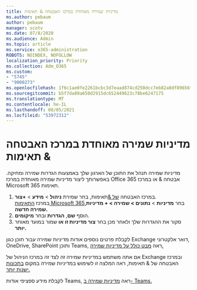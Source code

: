 ```yaml
---
title: מדיניות שמירה מאוחדת במרכז האבטחה & תאימות
ms.author: pebaum
author: pebaum
manager: scotv
ms.date: 07/8/2020
ms.audience: Admin
ms.topic: article
ms.service: o365-administration
ROBOTS: NOINDEX, NOFOLLOW
localization_priority: Priority
ms.collection: Adm_O365
ms.custom:
- "5745"
- "9000273"
ms.openlocfilehash: 1f6c1ae0fe2261bcbc3d7eaad874cd250dcc7eb82a8df89656fec9d5e60843ca
ms.sourcegitcommit: b5f7da89a650d2915dc652449623c78be6247175
ms.translationtype: MT
ms.contentlocale: he-IL
ms.lasthandoff: 08/05/2021
ms.locfileid: "53972312"
---
```

# <a name="unified-retention-policies-in-the-security--compliance-center"></a>מדיניות שמירה מאוחדת במרכז האבטחה & תאימות

מדיניות שמירה תנהל את התוכן של הארגון שלך באמצעות הגדרות שמירה ומחיקה. באפשרותך ליצור מדיניות שמירה מאוחדת במרכז Office 365 אבטחה & או במרכז Microsoft 365 תאימות. 

1. במרכז האבטחה [של &](https://go.microsoft.com/fwlink/p/?linkid=2077143)תאימות, בחר שמירת **ניהול**  >  **מידע**  >  **+צור**. <br/>
    במרכז [התאימות Microsoft 365,](https://go.microsoft.com/fwlink/p/?linkid=2077149)בחר **מדיניות**  >  **נתונים > שמירה > + מדיניות שמירה חדשה.**
2. הוסף **שם**, **הגדרות** ובחר **מיקומים**.
3. סקור את ההגדרות שלך ולאחר מכן בחר **צור מדיניות זו או** שמור במועד מאוחר **יותר.**  
      
לקבלת פרטים נוספים אודות מדיניות שמירה עבור תוכן כגון Exchange דואר אלקטרוני, OneDrive, SharePoint ותוכן Teams, ראה [מבט כולל על מדיניות שמירה.](https://go.microsoft.com/fwlink/?linkid=2127785)  
    
אם אתה משתמש במדיניות שמירה זה לצד זה במרכז הניהול של Exchange ובמרכז האבטחה של & תאימות, ראה המלצה זו לשימוש במדיניות שמירה במקום [בתכונות ישנות יותר.](/microsoft-365/compliance/retention-policies#use-a-retention-policy-instead-of-older-features)  
    
לקבלת מידע ספציפי אודות Teams, ראה [מדיניות שמירה ב- Teams.](/microsoftteams/retention-policies)